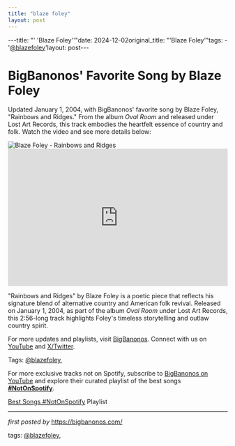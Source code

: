 ```yaml
---
title: "blaze foley"
layout: post
---
```

---title: "' 'Blaze Foley''"date: 2024-12-02original_title: "'Blaze Foley'"tags:  - '[@blazefoley](/tags/blazefoley/)'layout: post---<!-- Post Title --><h1 >BigBanonos' Favorite Song by Blaze Foley</h1> <!-- Introductory Text --><p >Updated January 1, 2004, with BigBanonos' favorite song by Blaze Foley, "Rainbows and Ridges." From the album *Oval Room* and released under Lost Art Records, this track embodies the heartfelt essence of country and folk. Watch the video and see more details below:</p> <!-- Featured Image --><div > <img src="https://upload.wikimedia.org/wikipedia/en/6/61/Blaze_Foley.jpg" alt="Blaze Foley - Rainbows and Ridges" /></div> <!-- YouTube Video Embed --><div > <iframe width="100%" height="315" src="https://www.youtube.com/embed/kVmFhIw35SU" title="Rainbows and Ridges" frameborder="0" allow="accelerometer; autoplay; clipboard-write; encrypted-media; gyroscope; picture-in-picture; web-share" referrerpolicy="strict-origin-when-cross-origin" allowfullscreen></iframe></div> <!-- Song Information --><div > <p>"Rainbows and Ridges" by Blaze Foley is a poetic piece that reflects his signature blend of alternative country and American folk revival. Released on January 1, 2004, as part of the album *Oval Room* under Lost Art Records, this 2:56-long track highlights Foley's timeless storytelling and outlaw country spirit.</p></div> <!-- Footer Links --><div > <p>For more updates and playlists, visit <a href="https://bigbanonos.com/" target="_blank">BigBanonos</a>. Connect with us on <a href="https://www.youtube.com/[@BigBanonos](/tags/BigBanonos/)" target="_blank">YouTube</a> and <a href="https://x.com/bigbanonos" target="_blank">X/Twitter</a>.</p></div> <!-- Tags --><p >Tags: [@blazefoley](/tags/blazefoley/),</p><!--Subscribe and Playlist Links--><div>    <p>For more exclusive tracks not on Spotify, subscribe to <a href="https://www.youtube.com/[@BigBanonos](/tags/BigBanonos/)" target="_blank">BigBanonos on YouTube</a> and explore their curated playlist of the best songs <strong>[#NotOnSpotify](/tags/NotOnSpotify/)</strong>.</p>    <p><a href="https://www.youtube.com/playlist?list=PLtuNtuTatqI0kFahUCbtbfenC_ET5O_tr" target="_blank">Best Songs [#NotOnSpotify](/tags/NotOnSpotify/) Playlist<br /></a></p></div><hr /><p><em>first posted by</em> <a href="https://bigbanonos.com/" rel="noopener" target="_new">https://bigbanonos.com/</a></p><p>tags: [@blazefoley](/tags/blazefoley/),</p>